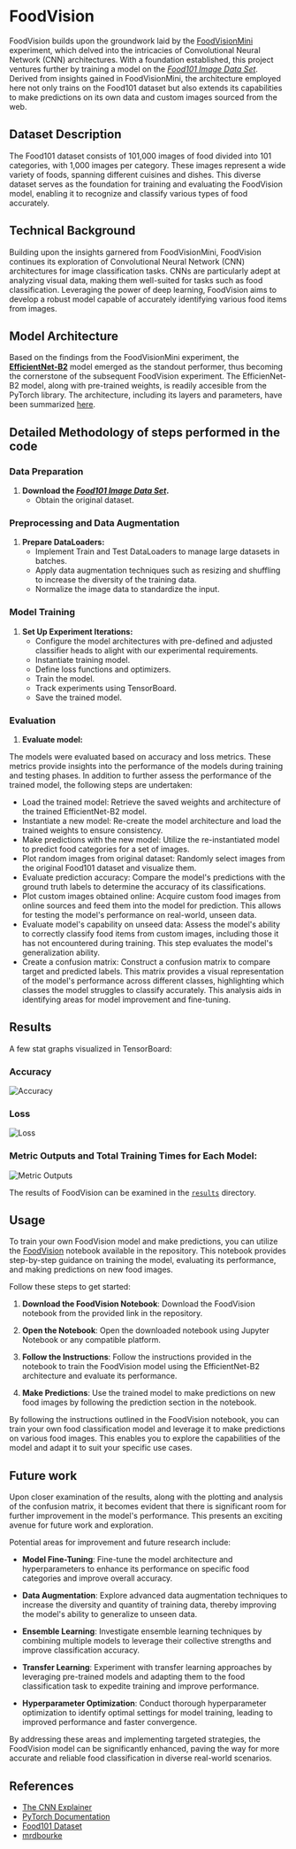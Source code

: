 # FoodVision

FoodVision builds upon the groundwork laid by the [FoodVisionMini](https://github.com/mrkrisgee/FoodVisionMini) experiment, which delved into the intricacies of Convolutional Neural Network (CNN) architectures. With a foundation established, this project ventures further by training a model on the *[Food101 Image Data Set](https://data.vision.ee.ethz.ch/cvl/datasets_extra/food-101/)*. Derived from insights gained in FoodVisionMini, the architecture employed here not only trains on the Food101 dataset but also extends its capabilities to make predictions on its own data and custom images sourced from the web.

## Dataset Description

The Food101 dataset consists of 101,000 images of food divided into 101 categories, with 1,000 images per category. These images represent a wide variety of foods, spanning different cuisines and dishes. This diverse dataset serves as the foundation for training and evaluating the FoodVision model, enabling it to recognize and classify various types of food accurately.

## Technical Background

Building upon the insights garnered from FoodVisionMini, FoodVision continues its exploration of Convolutional Neural Network (CNN) architectures for image classification tasks. CNNs are particularly adept at analyzing visual data, making them well-suited for tasks such as food classification. Leveraging the power of deep learning, FoodVision aims to develop a robust model capable of accurately identifying various food items from images.

## Model Architecture

Based on the findings from the FoodVisionMini experiment, the **[EfficientNet-B2](https://pytorch.org/vision/main/models/generated/torchvision.models.efficientnet_b2.html#efficientnet-b2)** model emerged as the standout performer, thus becoming the cornerstone of the subsequent FoodVision experiment. The EfficienNet-B2 model, along with pre-trained weights, is readily accesible from the PyTorch library. The architecture, including its layers and parameters, have been summarized [here](https://github.com/mrkrisgee/FoodVision/blob/main/model_architectures/effnetb2.png). 

## Detailed Methodology of steps performed in the code

### Data Preparation

1. **Download the *[Food101 Image Data Set](https://data.vision.ee.ethz.ch/cvl/datasets_extra/food-101/)*.**
   - Obtain the original dataset.
       
### Preprocessing and Data Augmentation

1. **Prepare DataLoaders:**
   - Implement Train and Test DataLoaders to manage large datasets in batches.
   - Apply data augmentation techniques such as resizing and shuffling to increase the diversity of the training data.
   - Normalize the image data to standardize the input.
  
### Model Training

1. **Set Up Experiment Iterations:**
   - Configure the model architectures with pre-defined and adjusted classifier heads to alight with our experimental requirements.
   - Instantiate training model.
   - Define loss functions and optimizers.
   - Train the model.
   - Track experiments using TensorBoard.
   - Save the trained model.

### Evaluation

1. **Evaluate model:**

The models were evaluated based on accuracy and loss metrics. These metrics provide insights into the performance of the models during training and testing phases. In addition to further assess the performance of the trained model, the following steps are undertaken:   
   - Load the trained model: Retrieve the saved weights and architecture of the trained EfficientNet-B2 model.
   - Instantiate a new model: Re-create the model architecture and load the trained weights to ensure consistency.
   - Make predictions with the new model: Utilize the re-instantiated model to predict food categories for a set of images.
   - Plot random images from original dataset: Randomly select images from the original Food101 dataset and visualize them.
   - Evaluate prediction accuracy: Compare the model's predictions with the ground truth labels to determine the accuracy of its classifications.
   - Plot custom images obtained online: Acquire custom food images from online sources and feed them into the model for prediction. This allows for testing the model's performance on real-world, unseen data.
   - Evaluate model's capability on unseed data: Assess the model's ability to correctly classify food items from custom images, including those it has not encountered during training. This step evaluates the model's generalization ability.
   - Create a confusion matrix: Construct a confusion matrix to compare target and predicted labels. This matrix provides a visual representation of the model's performance across different classes, highlighting which classes the model struggles to classify accurately. This analysis aids in identifying areas                                    for model improvement and fine-tuning.

## Results

A few stat graphs visualized in TensorBoard:

### Accuracy
![Accuracy](https://github.com/mrkrisgee/FoodVision/blob/main/results/Accuracy.png)

### Loss
![Loss](https://github.com/mrkrisgee/FoodVision/blob/main/results/Loss.png)

### Metric Outputs and Total Training Times for Each Model:
![Metric Outputs](https://github.com/mrkrisgee/FoodVision/blob/main/results/results.png)

The results of FoodVision can be examined in the [`results`](https://github.com/mrkrisgee/FoodVision/tree/main/results) directory.

## Usage

To train your own FoodVision model and make predictions, you can utilize the [FoodVision](https://github.com/mrkrisgee/FoodVision/blob/main/Foodvision.ipynb) notebook available in the repository. This notebook provides step-by-step guidance on training the model, evaluating its performance, and making predictions on new food images.

Follow these steps to get started:

1. **Download the FoodVision Notebook**: Download the FoodVision notebook from the provided link in the repository.

2. **Open the Notebook**: Open the downloaded notebook using Jupyter Notebook or any compatible platform.

3. **Follow the Instructions**: Follow the instructions provided in the notebook to train the FoodVision model using the EfficientNet-B2 architecture and evaluate its performance.

4. **Make Predictions**: Use the trained model to make predictions on new food images by following the prediction section in the notebook.

By following the instructions outlined in the FoodVision notebook, you can train your own food classification model and leverage it to make predictions on various food images. This enables you to explore the capabilities of the model and adapt it to suit your specific use cases.

## Future work

Upon closer examination of the results, along with the plotting and analysis of the confusion matrix, it becomes evident that there is significant room for further improvement in the model's performance. This presents an exciting avenue for future work and exploration.

Potential areas for improvement and future research include:

- **Model Fine-Tuning**: Fine-tune the model architecture and hyperparameters to enhance its performance on specific food categories and improve overall accuracy.

- **Data Augmentation**: Explore advanced data augmentation techniques to increase the diversity and quantity of training data, thereby improving the model's ability to generalize to unseen data.

- **Ensemble Learning**: Investigate ensemble learning techniques by combining multiple models to leverage their collective strengths and improve classification accuracy.

- **Transfer Learning**: Experiment with transfer learning approaches by leveraging pre-trained models and adapting them to the food classification task to expedite training and improve performance.

- **Hyperparameter Optimization**: Conduct thorough hyperparameter optimization to identify optimal settings for model training, leading to improved performance and faster convergence.

By addressing these areas and implementing targeted strategies, the FoodVision model can be significantly enhanced, paving the way for more accurate and reliable food classification in diverse real-world scenarios.

## References

- [The CNN Explainer](https://www.cnnexplainer.com)
- [PyTorch Documentation](https://pytorch.org/docs/stable/index.html)
- [Food101 Dataset](https://data.vision.ee.ethz.ch/cvl/datasets_extra/food-101/)
- [mrdbourke](https://github.com/mrdbourke/pytorch-deep-learning)
